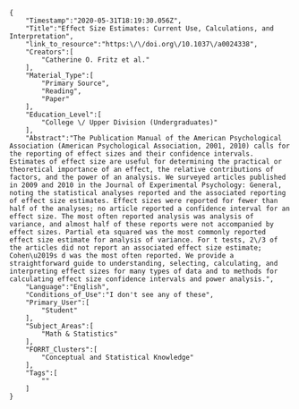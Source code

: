 
    {
        "Timestamp":"2020-05-31T18:19:30.056Z",
        "Title":"Effect Size Estimates: Current Use, Calculations, and Interpretation",
        "link_to_resource":"https:\/\/doi.org\/10.1037\/a0024338",
        "Creators":[
            "Catherine O. Fritz et al."
        ],
        "Material_Type":[
            "Primary Source",
            "Reading",
            "Paper"
        ],
        "Education_Level":[
            "College \/ Upper Division (Undergraduates)"
        ],
        "Abstract":"The Publication Manual of the American Psychological Association (American Psychological Association, 2001, 2010) calls for the reporting of effect sizes and their confidence intervals. Estimates of effect size are useful for determining the practical or theoretical importance of an effect, the relative contributions of factors, and the power of an analysis. We surveyed articles published in 2009 and 2010 in the Journal of Experimental Psychology: General, noting the statistical analyses reported and the associated reporting of effect size estimates. Effect sizes were reported for fewer than half of the analyses; no article reported a confidence interval for an effect size. The most often reported analysis was analysis of variance, and almost half of these reports were not accompanied by effect sizes. Partial eta squared was the most commonly reported effect size estimate for analysis of variance. For t tests, 2\/3 of the articles did not report an associated effect size estimate; Cohen\u2019s d was the most often reported. We provide a straightforward guide to understanding, selecting, calculating, and interpreting effect sizes for many types of data and to methods for calculating effect size confidence intervals and power analysis.",
        "Language":"English",
        "Conditions_of_Use":"I don't see any of these",
        "Primary_User":[
            "Student"
        ],
        "Subject_Areas":[
            "Math & Statistics"
        ],
        "FORRT_Clusters":[
            "Conceptual and Statistical Knowledge"
        ],
        "Tags":[
            ""
        ]
    }
